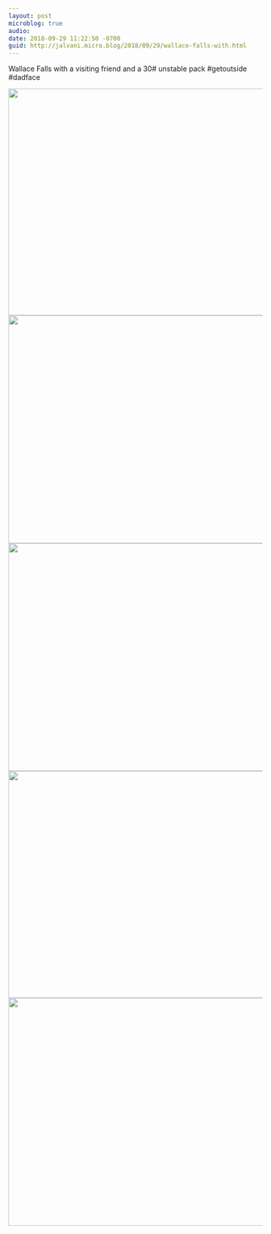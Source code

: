 ```yaml
---
layout: post
microblog: true
audio: 
date: 2018-09-29 11:22:50 -0700
guid: http://jalvani.micro.blog/2018/09/29/wallace-falls-with.html
---
```

Wallace Falls with a visiting friend and a 30# unstable pack #getoutside #dadface

<img src="http://micro.jehanalvani.com/uploads/2018/e78b997449.jpg" width="600" height="450" /><img src="http://micro.jehanalvani.com/uploads/2018/dfe758335d.jpg" width="600" height="452" /><img src="http://micro.jehanalvani.com/uploads/2018/a89e87cd25.jpg" width="600" height="452" /><img src="http://micro.jehanalvani.com/uploads/2018/f3abffc0f9.jpg" width="600" height="450" /><img src="http://micro.jehanalvani.com/uploads/2018/7e36579a0f.jpg" width="600" height="452" />
